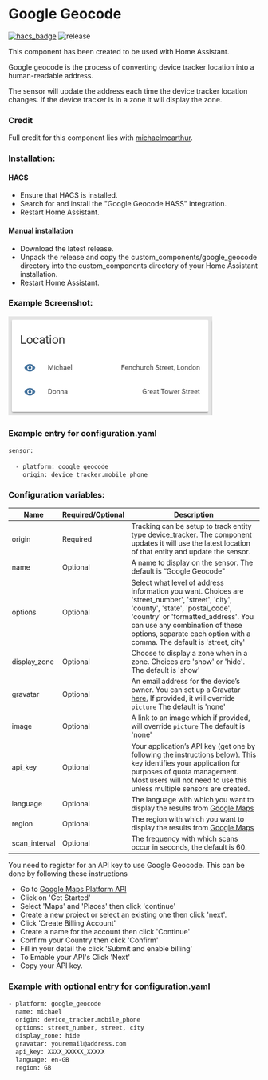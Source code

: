 # Google Geocode

[![hacs_badge](https://img.shields.io/badge/HACS-Default-orange.svg)](https://github.com/custom-components/hacs)
![release](https://img.shields.io/badge/release-v0.1.5-brightgreen)

This component has been created to be used with Home Assistant.

Google geocode is the process of converting device tracker location into a human-readable address.

The sensor will update the address each time the device tracker location changes. If the device tracker is in a zone it will display the zone.

### Credit

Full credit for this component lies with [michaelmcarthur](https://github.com/michaelmcarthur).

### Installation:

#### HACS

- Ensure that HACS is installed.
- Search for and install the "Google Geocode HASS" integration.
- Restart Home Assistant.

#### Manual installation

- Download the latest release.
- Unpack the release and copy the custom_components/google_geocode directory into the custom_components directory of your Home Assistant installation.
- Restart Home Assistant.

### Example Screenshot:

![alt text](https://github.com/gregoryduckworth/GoogleGeocode-HASS/blob/master/Google_Geocode_Screenshot.png 'Screenshot')

### Example entry for configuration.yaml

```
sensor:

  - platform: google_geocode
    origin: device_tracker.mobile_phone
```

### Configuration variables:

|Name|Required/Optional|Description|
|----|-----------------|-----------|
| origin | Required | Tracking can be setup to track entity type device_tracker. The component updates it will use the latest location of that entity and update the sensor. |
| name | Optional | A name to display on the sensor. The default is “Google Geocode" |
| options | Optional | Select what level of address information you want. Choices are 'street_number', 'street', 'city', 'county', 'state', 'postal_code', 'country' or 'formatted_address'. You can use any combination of these options, separate each option with a comma. The default is 'street, city' |
| display_zone | Optional | Choose to display a zone when in a zone. Choices are 'show' or 'hide'. The default is 'show' |
| gravatar | Optional | An email address for the device’s owner. You can set up a Gravatar [here.](https://gravatar.com) If provided, it will override `picture` The default is 'none' |
| image | Optional | A link to an image which if provided, will override `picture` The default is 'none' |
| api_key | Optional | Your application’s API key (get one by following the instructions below). This key identifies your application for purposes of quota management. Most users will not need to use this unless multiple sensors are created. |
| language | Optional | The language with which you want to display the results from [Google Maps](https://developers.google.com/maps/documentation/javascript/localization#Language) |
| region | Optional | The region with which you want to display the results from [Google Maps](https://developers.google.com/maps/documentation/javascript/localization#Region) |
| scan_interval | Optional | The frequency with which scans occur in seconds, the default is 60. |

You need to register for an API key to use Google Geocode. This can be done by following these instructions

- Go to [Google Maps Platform API](https://cloud.google.com/maps-platform/#get-started)
- Click on 'Get Started'
- Select 'Maps' and 'Places' then click 'continue'
- Create a new project or select an existing one then click 'next'.
- Click 'Create Billing Account'
- Create a name for the account then click 'Continue'
- Confirm your Country then click 'Confirm'
- Fill in your detail the click 'Submit and enable billing'
- To Emable your API's Click 'Next'
- Copy your API key.

### Example with optional entry for configuration.yaml

```
- platform: google_geocode
  name: michael
  origin: device_tracker.mobile_phone
  options: street_number, street, city
  display_zone: hide
  gravatar: youremail@address.com
  api_key: XXXX_XXXXX_XXXXX
  language: en-GB
  region: GB
```
